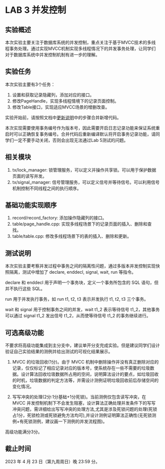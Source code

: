 # LAB 3 并发控制

## 实验概述

本次实验主要关注于数据库系统的并发控制，重点关注于基于MVCC技术的多线程事务处理。通过实现MVCC机制实现多线程情况下的并发事务处理，让同学们对于数据库系统中并发控制机制有进一步的理解。

## 实验任务

本次实验主要有3个任务：
1. 设置和获取记录隐藏列，添加对应的接口。
2. 修改PageHandle，实现多线程情境下的记录页面控制。
3. 修改Table接口，实现适应MVCC场景的增删改查。

实验开始前，请按照文档中[更新说明](https://thu-db.github.io/dbtrain-tutorial/intro.html#%E6%9B%B4%E6%96%B0%E8%AF%B4%E6%98%8E)中的步骤合并新增代码。

本次实现需要使用事务编号作为版本号，因此需要开启日志记录功能来保证系统重启时可以正确恢复事务编号。合并代码后重新编译默认将开启事务记录功能，请同学们一定不要手动关闭，否则会出现无法通过Lab 5测试的问题。

## 相关模块

1. tx/lock_manager: 锁管理服务，可以定义并操作共享锁。可以用于保护数据页面的读写并发。
2. tx/signal_manager: 信号管理服务，可以定义信号并等待信号。可以利用信号机制控制不同线程之间的执行顺序。

## 基础功能实现顺序

1. record/record_factory: 添加操作隐藏列的接口。
2. table/page_handle.cpp: 实现多线程场景下的记录页面的插入、删除和查找。
3. table/table.cpp: 修改多线程场景下的表的插入、删除和更新。

## 测试说明

本次实验主要考察并发过程中事务之间的隔离性问题，通过多版本并发控制实现快照隔离，测试中增加了 declare, enddecl, signal, wait, run 等指令。

declare 和 enddecl 用于声明一个事务块，定义一个事务所包含的 SQL 语句，但并不执行这些 SQL。

run 用于并发执行事务，如 run t1, t2, t3 表示并发执行 t1, t2, t3 三个事务。

wait 和 signal 用于控制事务之间的并发，wait t1_2 表示等待信号 t1_2，其他事务可以通过 signal t1_2 发出信号 t1_2，从而使等待信号 t1_2 的事务继续进行。

## 可选高级功能

不要求将高级功能集成到主分支中，建议单开分支完成实验。但是建议同学们设计验证自己实验结果的测例并给出测试的可视化结果展示。

1. MVCC 的垃圾回收(1分)。由于 MVCC 机制中删除操作并没有真正删除对应的记录，仅仅标记了相应记录对应的版本号，使系统存在一些不需要的垃圾数据。设计算法回收垃圾数据所占用的空间，说明算法设计的要点，如垃圾回收的时机，垃圾数据的判定方法等，并需设计测例证明垃圾回收前后存储空间的变化情况。

2. 写写冲突的处理(2分:1分基础+1分死锁)。当前测例仅包含读写冲突，在 MVCC 并发控制机制下不会发生阻塞，设计算法正确处理并发条件下的写写冲突问题，需详细给出写写冲突的处理方法,尤其是涉及死锁问题的处理(死锁占1分，死锁检测或死锁避免方法均可),并设计测例证明算法正确性(无死锁测例+有死锁测例，建议画一下测例的并发流程图)。

高级功能满分3分。

## 截止时间

2023 年 4 月 23 日（第九周周日）晚 23:59 分。
